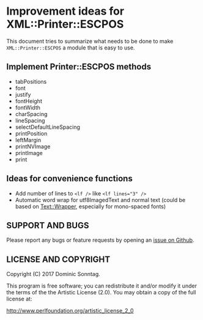 # Improvement ideas for XML::Printer::ESCPOS

This document tries to summarize what needs to be done to make `XML::Printer::ESCPOS` a module that is easy to use.

## Implement Printer::ESCPOS methods

* tabPositions
* font
* justify
* fontHeight
* fontWidth
* charSpacing
* lineSpacing
* selectDefaultLineSpacing
* printPosition
* leftMargin
* printNVImage
* printImage
* print

## Ideas for convenience functions

* Add number of lines to `<lf />` like `<lf lines="3" />`
* Automatic word wrap for utf8ImagedText and normal text (could be based on [Text::Wrapper](https://metacpan.org/pod/Text::Wrapper), especially for mono-spaced fonts)

## SUPPORT AND BUGS

Please report any bugs or feature requests by opening an [issue on Github](https://github.com/sonntagd/XML-Printer-ESCPOS/issues).

## LICENSE AND COPYRIGHT

Copyright (C) 2017 Dominic Sonntag.

This program is free software; you can redistribute it and/or modify it
under the terms of the the Artistic License (2.0). You may obtain a
copy of the full license at:

http://www.perlfoundation.org/artistic_license_2_0
